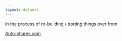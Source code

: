 ```yaml
---
layout: default
---
```



In the process of re-building / porting things over from 

[Auto-shares.com](https://auto-shares.com)

